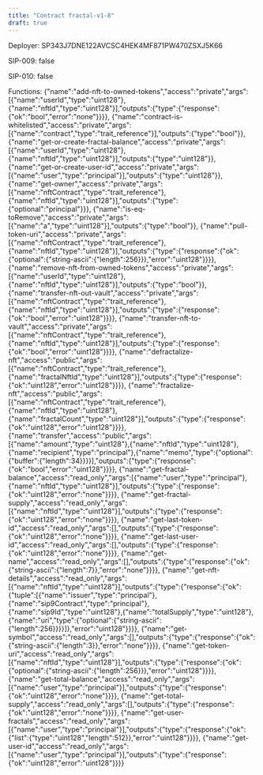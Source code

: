 ```yaml
---
title: "Contract fractal-v1-8"
draft: true
---
```

Deployer: SP343J7DNE122AVCSC4HEK4MF871PW470ZSXJ5K66

SIP-009: false

SIP-010: false

Functions:
{"name":"add-nft-to-owned-tokens","access":"private","args":[{"name":"userId","type":"uint128"},{"name":"nftId","type":"uint128"}],"outputs":{"type":{"response":{"ok":"bool","error":"none"}}}}, {"name":"contract-is-whitelisted","access":"private","args":[{"name":"contract","type":"trait_reference"}],"outputs":{"type":"bool"}}, {"name":"get-or-create-fractal-balance","access":"private","args":[{"name":"userId","type":"uint128"},{"name":"nftId","type":"uint128"}],"outputs":{"type":"uint128"}}, {"name":"get-or-create-user-id","access":"private","args":[{"name":"user","type":"principal"}],"outputs":{"type":"uint128"}}, {"name":"get-owner","access":"private","args":[{"name":"nftContract","type":"trait_reference"},{"name":"nftId","type":"uint128"}],"outputs":{"type":{"optional":"principal"}}}, {"name":"is-eq-toRemove","access":"private","args":[{"name":"a","type":"uint128"}],"outputs":{"type":"bool"}}, {"name":"pull-token-uri","access":"private","args":[{"name":"nftContract","type":"trait_reference"},{"name":"nftId","type":"uint128"}],"outputs":{"type":{"response":{"ok":{"optional":{"string-ascii":{"length":256}}},"error":"uint128"}}}}, {"name":"remove-nft-from-owned-tokens","access":"private","args":[{"name":"userId","type":"uint128"},{"name":"nftId","type":"uint128"}],"outputs":{"type":"bool"}}, {"name":"transfer-nft-out-vault","access":"private","args":[{"name":"nftContract","type":"trait_reference"},{"name":"nftId","type":"uint128"}],"outputs":{"type":{"response":{"ok":"bool","error":"uint128"}}}}, {"name":"transfer-nft-to-vault","access":"private","args":[{"name":"nftContract","type":"trait_reference"},{"name":"nftId","type":"uint128"}],"outputs":{"type":{"response":{"ok":"bool","error":"uint128"}}}}, {"name":"defractalize-nft","access":"public","args":[{"name":"nftContract","type":"trait_reference"},{"name":"fractalNftId","type":"uint128"}],"outputs":{"type":{"response":{"ok":"uint128","error":"uint128"}}}}, {"name":"fractalize-nft","access":"public","args":[{"name":"nftContract","type":"trait_reference"},{"name":"nftId","type":"uint128"},{"name":"fractalCount","type":"uint128"}],"outputs":{"type":{"response":{"ok":"uint128","error":"uint128"}}}}, {"name":"transfer","access":"public","args":[{"name":"amount","type":"uint128"},{"name":"nftId","type":"uint128"},{"name":"recipient","type":"principal"},{"name":"memo","type":{"optional":{"buffer":{"length":34}}}}],"outputs":{"type":{"response":{"ok":"bool","error":"uint128"}}}}, {"name":"get-fractal-balance","access":"read_only","args":[{"name":"user","type":"principal"},{"name":"nftId","type":"uint128"}],"outputs":{"type":{"response":{"ok":"uint128","error":"none"}}}}, {"name":"get-fractal-supply","access":"read_only","args":[{"name":"nftId","type":"uint128"}],"outputs":{"type":{"response":{"ok":"uint128","error":"none"}}}}, {"name":"get-last-token-id","access":"read_only","args":[],"outputs":{"type":{"response":{"ok":"uint128","error":"none"}}}}, {"name":"get-last-user-id","access":"read_only","args":[],"outputs":{"type":{"response":{"ok":"uint128","error":"none"}}}}, {"name":"get-name","access":"read_only","args":[],"outputs":{"type":{"response":{"ok":{"string-ascii":{"length":7}},"error":"none"}}}}, {"name":"get-nft-details","access":"read_only","args":[{"name":"nftId","type":"uint128"}],"outputs":{"type":{"response":{"ok":{"tuple":[{"name":"issuer","type":"principal"},{"name":"sip9Contract","type":"principal"},{"name":"sip9Id","type":"uint128"},{"name":"totalSupply","type":"uint128"},{"name":"uri","type":{"optional":{"string-ascii":{"length":256}}}}]},"error":"uint128"}}}}, {"name":"get-symbol","access":"read_only","args":[],"outputs":{"type":{"response":{"ok":{"string-ascii":{"length":3}},"error":"none"}}}}, {"name":"get-token-uri","access":"read_only","args":[{"name":"nftId","type":"uint128"}],"outputs":{"type":{"response":{"ok":{"optional":{"string-ascii":{"length":256}}},"error":"uint128"}}}}, {"name":"get-total-balance","access":"read_only","args":[{"name":"user","type":"principal"}],"outputs":{"type":{"response":{"ok":"uint128","error":"none"}}}}, {"name":"get-total-supply","access":"read_only","args":[],"outputs":{"type":{"response":{"ok":"uint128","error":"none"}}}}, {"name":"get-user-fractals","access":"read_only","args":[{"name":"user","type":"principal"}],"outputs":{"type":{"response":{"ok":{"list":{"type":"uint128","length":512}},"error":"uint128"}}}}, {"name":"get-user-id","access":"read_only","args":[{"name":"user","type":"principal"}],"outputs":{"type":{"response":{"ok":"uint128","error":"uint128"}}}}
